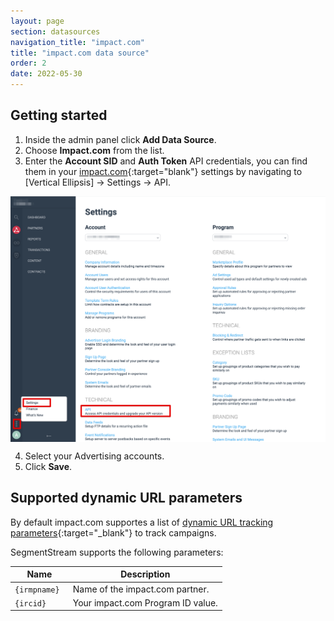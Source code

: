 ```yaml
---
layout: page
section: datasources
navigation_title: "impact.com"
title: "impact.com data source"
order: 2
date: 2022-05-30
---
```


## Getting started

1. Inside the admin panel click **Add Data Source**.
2. Choose **Impact.com** from the list.
3. Enter the **Account SID** and **Auth Token** API credentials, you can find them in your [impact.com](https://app.impact.com/){:target="blank"} settings by navigating to [Vertical Ellipsis] → Settings → API.
<img src="/img/impact_auth_1_api.png" alt="Impact — API" width="600" style="display:block"/>

4. Select your Advertising accounts.
5. Click **Save**.

## Supported dynamic URL parameters

By default impact.com supportes a list of [dynamic URL tracking parameters](https://integrations.impact.com/impact-brand/docs/branch#section-link-parameters-reference){:target="_blank"} to track campaigns.

SegmentStream supports the following parameters:

Name|Description
--- | ---
`{irmpname}	` | Name of the impact.com partner.
`{ircid}` | Your impact.com Program ID value.
